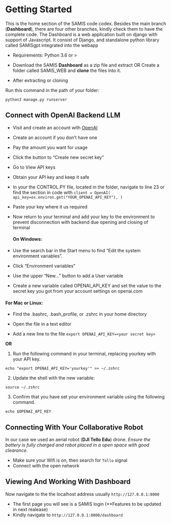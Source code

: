 # Getting Started
This is the home section of the SAMIS code codex. Besides the main branch (**Dashboard**), there are four other branches, kindly check them to have the complete code. 
The Dashboard is a web application built on django with support of Javascript. It consist of Django, and standalone python library called SAMISgpt integrated into the webapp
- Requirements: Python 3.6 or >

* Download the SAMIS **Dashboard** as a zip file and extract OR  Create a folder called SAMIS_WEB and **clone** the files into it.


* After extracting or cloning


Run this command in the path of your folder:
```
python3 manage.py runserver
```

## Connect with OpenAI Backend LLM
* Visit and create an account with [OpenAI](https://platform.openai.com/)
* Create an account if you don’t have one
* Pay the amount you want for usage
* Click the button to “Create new secret key”
* Go to View API keys
* Obtain your API key and keep it safe
* In your the CONTROL.PY file, located in the folder, navigate to line 23 or find the section in code with `client = OpenAI(
    api_key=os.environ.get("YOUR_OPENAI_API_KEY"),
  )`
* Paste your key where it us required
* Now return to your terminal and add your key to the environment to prevent disconnection with backend due opening and closing of terminal

  #### On Windows:

- Use the search bar in the Start menu to find “Edit the system environment variables”.

- Click “Environment variables”

- Use the upper “New…” button to add a User variable

- Create a new variable called OPENAI_API_KEY and set the value to the secret key you got from your account settings on openai.com

#### For Mac or Linux:

- Find the .bashrc, .bash_profile, or .zshrc in your home directory

- Open the file in a text editor

- Add a new line to the file
  `export OPENAI_API_KEY=<your secret key>`

**OR** 
1. Run the following command in your terminal, replacing yourkey with your API key. 

``` 
echo "export OPENAI_API_KEY='yourkey'" >> ~/.zshrc
```
 

2. Update the shell with the new variable:

```
source ~/.zshrc
```
 

3. Confirm that you have set your environment variable using the following command. 

``` 
echo $OPENAI_API_KEY
```

## Connecting With Your Collaborative Robot
In our case we used an aerial robot (**DJI Tello Edu**) drone. 
*Ensure the battery is fully charged and robot placed in a open space with good clearance*. 
* Make sure your Wifi is on, then search for `Tello` signal
* Connect with the open network

## Viewing And Working With Dashboard 
Now navigate to the the localhost address usually `http://127.0.0.1:8000`
- The first page you will see is a SAMIS login (**Features to be updated in next realease)
- Kindly navigate to `http://127.0.0.1:8000/dashboard`

